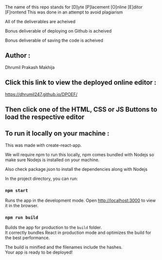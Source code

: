 The name of this repo stands for 
[D]yte [P]lacement [O]nline [E]ditor [F]rontend
This was done in an attempt to avoid plagiarism

All of the deliverables are acheived

Bonus deliverable of deploying on Github is acheived

Bonus deliverable of saving the code is acheived

## Author :

Dhrumil Prakash Makhija

## Click this link to view the deployed online editor : 

https://dhrumil247.github.io/DPOEF/

## Then click one of the HTML, CSS or JS Buttons to load the respective editor

## To run it locally on your machine : 

This was made with create-react-app.

We will require npm to run this locally, npm comes bundled with Nodejs so make sure Nodejs is installed on your machine.

Also check package.json to install the dependencies along with Nodejs

In the project directory, you can run:

### `npm start`

Runs the app in the development mode.
Open [http://localhost:3000](http://localhost:3000) to view it in the browser.



### `npm run build`

Builds the app for production to the `build` folder.\
It correctly bundles React in production mode and optimizes the build for the best performance.

The build is minified and the filenames include the hashes.\
Your app is ready to be deployed!



